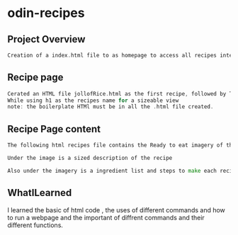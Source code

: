 # odin-recipes

## Project Overview
```go
Creation of a index.html file to as homepage to access all recipes intended on this webpage
```

## Recipe page
```go
Cerated an HTML file jollofRice.html as the first recipe, followed by Turkey.html and chicken.html.
While using h1 as the recipes name for a sizeable view
note: the boilerplate HTMl must be in all the .html file created.
```

## Recipe Page content
```go
The following html recipes file contains the Ready to eat imagery of the dish under the h1 heading.

Under the image is a sized description of the recipe

Also under the imagery is a ingredient list and steps to make each recipe above
```

## WhatILearned

I learned the basic of html code , the uses of different commands and how to run a webpage and the important of diffrent commands and their different functions.


